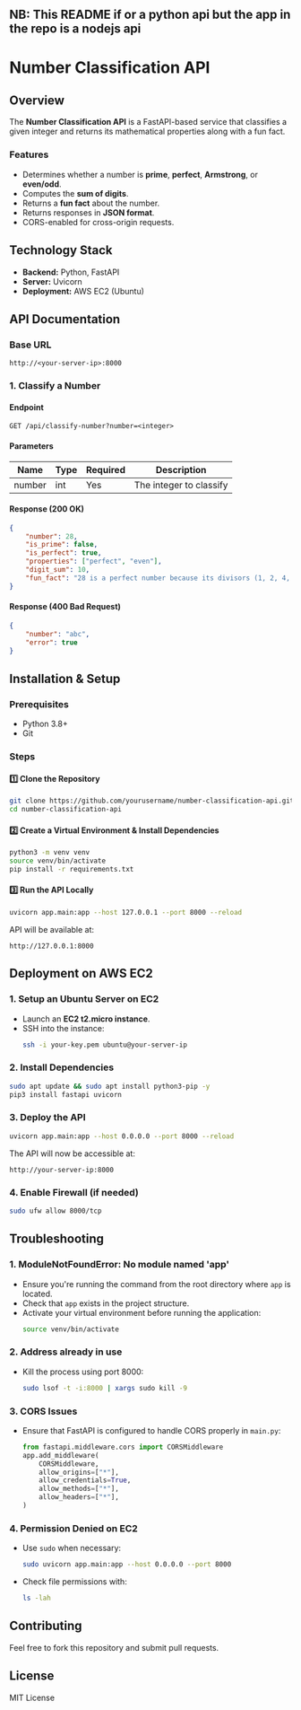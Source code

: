 ## NB: This README if or a python api but the app in the repo is a nodejs api
# Number Classification API

## Overview
The **Number Classification API** is a FastAPI-based service that classifies a given integer and returns its mathematical properties along with a fun fact.

### Features
- Determines whether a number is **prime**, **perfect**, **Armstrong**, or **even/odd**.
- Computes the **sum of digits**.
- Returns a **fun fact** about the number.
- Returns responses in **JSON format**.
- CORS-enabled for cross-origin requests.

## Technology Stack
- **Backend:** Python, FastAPI
- **Server:** Uvicorn
- **Deployment:** AWS EC2 (Ubuntu)

## API Documentation
### Base URL
```
http://<your-server-ip>:8000
```

### **1. Classify a Number**
#### Endpoint
```
GET /api/classify-number?number=<integer>
```
#### Parameters
| Name     | Type    | Required | Description |
|----------|--------|----------|-------------|
| number   | int    | Yes      | The integer to classify |

#### Response (200 OK)
```json
{
    "number": 28,
    "is_prime": false,
    "is_perfect": true,
    "properties": ["perfect", "even"],
    "digit_sum": 10,
    "fun_fact": "28 is a perfect number because its divisors (1, 2, 4, 7, 14) sum to 28."
}
```

#### Response (400 Bad Request)
```json
{
    "number": "abc",
    "error": true
}
```

## Installation & Setup
### Prerequisites
- Python 3.8+
- Git

### Steps
#### 1️⃣ Clone the Repository
```bash
git clone https://github.com/yourusername/number-classification-api.git
cd number-classification-api
```

#### 2️⃣ Create a Virtual Environment & Install Dependencies
```bash
python3 -m venv venv
source venv/bin/activate
pip install -r requirements.txt
```

#### 3️⃣ Run the API Locally
```bash
uvicorn app.main:app --host 127.0.0.1 --port 8000 --reload
```
API will be available at:
```
http://127.0.0.1:8000
```

## Deployment on AWS EC2
### **1. Setup an Ubuntu Server on EC2**
- Launch an **EC2 t2.micro instance**.
- SSH into the instance:
  ```bash
  ssh -i your-key.pem ubuntu@your-server-ip
  ```

### **2. Install Dependencies**
```bash
sudo apt update && sudo apt install python3-pip -y
pip3 install fastapi uvicorn
```

### **3. Deploy the API**
```bash
uvicorn app.main:app --host 0.0.0.0 --port 8000 --reload
```
The API will now be accessible at:
```
http://your-server-ip:8000
```

### **4. Enable Firewall (if needed)**
```bash
sudo ufw allow 8000/tcp
```

## Troubleshooting
### **1. ModuleNotFoundError: No module named 'app'**
- Ensure you're running the command from the root directory where `app` is located.
- Check that `app` exists in the project structure.
- Activate your virtual environment before running the application:
  ```bash
  source venv/bin/activate
  ```

### **2. Address already in use**
- Kill the process using port 8000:
  ```bash
  sudo lsof -t -i:8000 | xargs sudo kill -9
  ```

### **3. CORS Issues**
- Ensure that FastAPI is configured to handle CORS properly in `main.py`:
  ```python
  from fastapi.middleware.cors import CORSMiddleware
  app.add_middleware(
      CORSMiddleware,
      allow_origins=["*"],
      allow_credentials=True,
      allow_methods=["*"],
      allow_headers=["*"],
  )
  ```

### **4. Permission Denied on EC2**
- Use `sudo` when necessary:
  ```bash
  sudo uvicorn app.main:app --host 0.0.0.0 --port 8000
  ```
- Check file permissions with:
  ```bash
  ls -lah
  ```

## Contributing
Feel free to fork this repository and submit pull requests.

## License
MIT License


